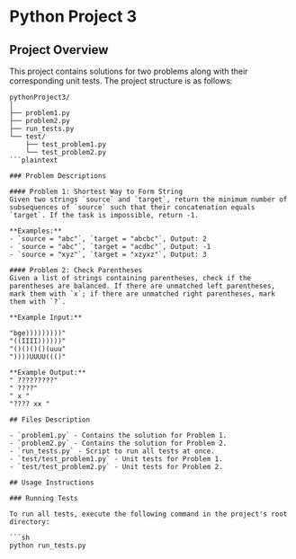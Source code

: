 # Python Project 3

## Project Overview

This project contains solutions for two problems along with their corresponding unit tests. The project structure is as follows:

```plaintext
pythonProject3/
│
├── problem1.py
├── problem2.py
├── run_tests.py
└── test/
    ├── test_problem1.py
    └── test_problem2.py
```plaintext

### Problem Descriptions

#### Problem 1: Shortest Way to Form String
Given two strings `source` and `target`, return the minimum number of subsequences of `source` such that their concatenation equals `target`. If the task is impossible, return -1.

**Examples:**
- `source = "abc"`, `target = "abcbc"`, Output: 2
- `source = "abc"`, `target = "acdbc"`, Output: -1
- `source = "xyz"`, `target = "xzyxz"`, Output: 3

#### Problem 2: Check Parentheses
Given a list of strings containing parentheses, check if the parentheses are balanced. If there are unmatched left parentheses, mark them with `x`; if there are unmatched right parentheses, mark them with `?`.

**Example Input:**

"bge)))))))))" 
"((IIII))))))" 
"()()()()(uuu" 
"))))UUUU((()" 

**Example Output:**
" ?????????" 
" ????" 
" x " 
"???? xx " 

## Files Description

- `problem1.py` - Contains the solution for Problem 1.
- `problem2.py` - Contains the solution for Problem 2.
- `run_tests.py` - Script to run all tests at once.
- `test/test_problem1.py` - Unit tests for Problem 1.
- `test/test_problem2.py` - Unit tests for Problem 2.

## Usage Instructions

### Running Tests

To run all tests, execute the following command in the project's root directory:

```sh
python run_tests.py
